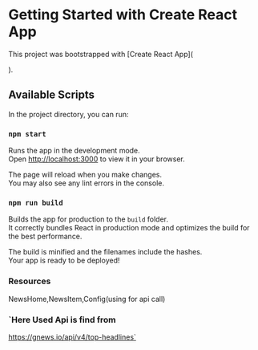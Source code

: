# Getting Started with Create React App

This project was bootstrapped with [Create React App](

).

## Available Scripts

In the project directory, you can run:

### `npm start`

Runs the app in the development mode.\
Open [http://localhost:3000](http://localhost:3000) to view it in your browser.

The page will reload when you make changes.\
You may also see any lint errors in the console.



### `npm run build`

Builds the app for production to the `build` folder.\
It correctly bundles React in production mode and optimizes the build for the best performance.

The build is minified and the filenames include the hashes.\
Your app is ready to be deployed!

### Resources 
NewsHome,NewsItem,Config(using for api call)

### `Here Used Api is find from 
https://gnews.io/api/v4/top-headlines`


